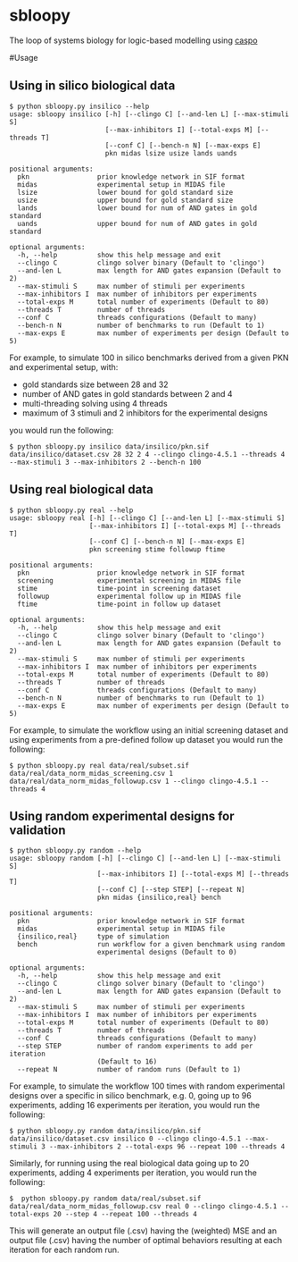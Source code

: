 # sbloopy
The loop of systems biology for logic-based modelling using [caspo](https://github.com/bioasp/caspo)

#Usage

## Using in silico biological data

```
$ python sbloopy.py insilico --help
usage: sbloopy insilico [-h] [--clingo C] [--and-len L] [--max-stimuli S]
                        [--max-inhibitors I] [--total-exps M] [--threads T]
                        [--conf C] [--bench-n N] [--max-exps E]
                        pkn midas lsize usize lands uands

positional arguments:
  pkn                 prior knowledge network in SIF format
  midas               experimental setup in MIDAS file
  lsize               lower bound for gold standard size
  usize               upper bound for gold standard size
  lands               lower bound for num of AND gates in gold standard
  uands               upper bound for num of AND gates in gold standard

optional arguments:
  -h, --help          show this help message and exit
  --clingo C          clingo solver binary (Default to 'clingo')
  --and-len L         max length for AND gates expansion (Default to 2)
  --max-stimuli S     max number of stimuli per experiments
  --max-inhibitors I  max number of inhibitors per experiments
  --total-exps M      total number of experiments (Default to 80)
  --threads T         number of threads
  --conf C            threads configurations (Default to many)
  --bench-n N         number of benchmarks to run (Default to 1)
  --max-exps E        max number of experiments per design (Default to 5)
```

For example, to simulate 100 in silico benchmarks derived from a given PKN and experimental setup, with:
- gold standards size between 28 and 32
- number of AND gates in gold standards between 2 and 4
- multi-threading solving using 4 threads
- maximum of 3 stimuli and 2 inhibitors for the experimental designs

you would run the following:

```
$ python sbloopy.py insilico data/insilico/pkn.sif data/insilico/dataset.csv 28 32 2 4 --clingo clingo-4.5.1 --threads 4 --max-stimuli 3 --max-inhibitors 2 --bench-n 100
```

## Using real biological data

```
$ python sbloopy.py real --help
usage: sbloopy real [-h] [--clingo C] [--and-len L] [--max-stimuli S]
                    [--max-inhibitors I] [--total-exps M] [--threads T]
                    [--conf C] [--bench-n N] [--max-exps E]
                    pkn screening stime followup ftime

positional arguments:
  pkn                 prior knowledge network in SIF format
  screening           experimental screening in MIDAS file
  stime               time-point in screening dataset
  followup            experimental follow up in MIDAS file
  ftime               time-point in follow up dataset

optional arguments:
  -h, --help          show this help message and exit
  --clingo C          clingo solver binary (Default to 'clingo')
  --and-len L         max length for AND gates expansion (Default to 2)
  --max-stimuli S     max number of stimuli per experiments
  --max-inhibitors I  max number of inhibitors per experiments
  --total-exps M      total number of experiments (Default to 80)
  --threads T         number of threads
  --conf C            threads configurations (Default to many)
  --bench-n N         number of benchmarks to run (Default to 1)
  --max-exps E        max number of experiments per design (Default to 5)
```

For example, to simulate the workflow using an initial screening dataset and using experiments from a pre-defined follow up dataset you would run the following:

```
$ python sbloopy.py real data/real/subset.sif data/real/data_norm_midas_screening.csv 1 data/real/data_norm_midas_followup.csv 1 --clingo clingo-4.5.1 --threads 4
```

## Using random experimental designs for validation

```
$ python sbloopy.py random --help
usage: sbloopy random [-h] [--clingo C] [--and-len L] [--max-stimuli S]
                      [--max-inhibitors I] [--total-exps M] [--threads T]
                      [--conf C] [--step STEP] [--repeat N]
                      pkn midas {insilico,real} bench

positional arguments:
  pkn                 prior knowledge network in SIF format
  midas               experimental setup in MIDAS file
  {insilico,real}     type of simulation
  bench               run workflow for a given benchmark using random
                      experimental designs (Default to 0)

optional arguments:
  -h, --help          show this help message and exit
  --clingo C          clingo solver binary (Default to 'clingo')
  --and-len L         max length for AND gates expansion (Default to 2)
  --max-stimuli S     max number of stimuli per experiments
  --max-inhibitors I  max number of inhibitors per experiments
  --total-exps M      total number of experiments (Default to 80)
  --threads T         number of threads
  --conf C            threads configurations (Default to many)
  --step STEP         number of random experiments to add per iteration
                      (Default to 16)
  --repeat N          number of random runs (Default to 1)
```

For example, to simulate the workflow 100 times with random experimental designs over a specific in silico benchmark, e.g. 0, going up to 96 experiments, adding 16 experiments per iteration, you would run the following:

```
$ python sbloopy.py random data/insilico/pkn.sif data/insilico/dataset.csv insilico 0 --clingo clingo-4.5.1 --max-stimuli 3 --max-inhibitors 2 --total-exps 96 --repeat 100 --threads 4
```

Similarly, for running using the real biological data going up to 20 experiments, adding 4 experiments per iteration, you would run the following:

```
$  python sbloopy.py random data/real/subset.sif data/real/data_norm_midas_followup.csv real 0 --clingo clingo-4.5.1 --total-exps 20 --step 4 --repeat 100 --threads 4
```

This will generate an output file (.csv) having the (weighted) MSE and an output file (.csv) having the number of optimal behaviors resulting at each iteration for each random run.

